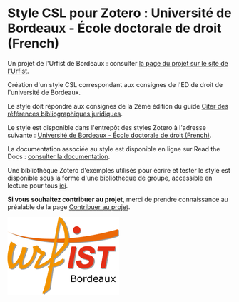 # Style CSL pour Zotero : Université de Bordeaux - École doctorale de droit (French)

Un projet de l'Urfist de Bordeaux : consulter [la page du projet sur le site de l'Urfist](http://weburfist.univ-bordeaux.fr/citer-des-references-juridiques-guide-et-style-zotero/).

Création d'un style CSL correspondant aux consignes de l'ED de droit de l'université de Bordeaux.

Le style doit répondre aux consignes de la 2ème édition du guide [Citer des
références bibliographiques juridiques](http://www.sudoc.fr/224348256).

Le style est disponible dans l'entrepôt des styles Zotero à l'adresse suivante : [Université de Bordeaux - École doctorale
de droit (French)](https://www.zotero.org/styles/universite-de-bordeaux-ecole-doctorale-de-droit).

La documentation associée au style est disponible en ligne sur Read the Docs : [consulter la documentation](https://documentation-style-csl-ed-droit-ubx.readthedocs.io).

Une bibliothèque Zotero d'exemples utilisés pour écrire et tester le style est disponible sous la forme d'une bibliothèque de groupe, accessible en lecture pour tous [ici](https://www.zotero.org/groups/2190104/style_csl_ed_droit_bx).

**Si vous souhaitez contribuer au projet**, merci de prendre connaissance au préalable de la page [Contribuer au projet](https://github.com/fflamerie/csl_ed_droit_ubx/wiki/Contribuer-au-projet).

![logo_urfist](logo-urfist-bordeaux.png)
